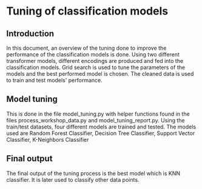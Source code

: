 # Tuning of classification models

## Introduction

In this document, an overview of the tuning done to improve the performance of the classification models is done. Using two different transformer models, different encodings are produced and fed into the classification models. Grid search is used to tune the parameters of the models and the best performed model is chosen. The cleaned data is used to train and test models' performance.

## Model tuning

This is done in the file model_tuning.py with helper functions found in the files process_workshop_data.py and
model_tuning_report.py. Using the train/test datasets, four different models are trained and tested. The models used are Random Forest Classifier, Decision Tree Classifier, Support Vector Classifier, K-Neighbors Classifier

## Final output

The final output of the tuning process is the best model which is KNN classifier. It is later used to classify other data points.
